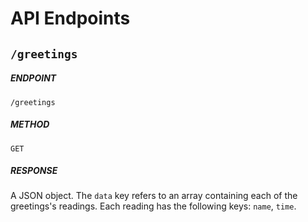 # API Endpoints

## `/greetings`
##### ENDPOINT
`/greetings`

##### METHOD
`GET`

##### RESPONSE
A JSON object. The `data` key refers to an array containing each of the greetings's readings.
 Each reading has the following keys: `name`, `time`.

